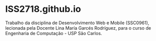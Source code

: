 # ISS2718.github.io

Trabalho da disciplina de Desenvolvimento Web e Mobile (SSC0961), lecionada pela Docente Lina María Garcés Rodríguez, para o curso de Engenharia de Computação - USP São Carlos.
